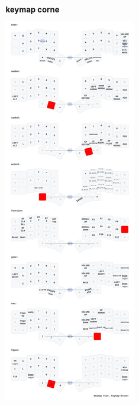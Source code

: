 

## keymap corne
[![keymap-drawer-demo-corne](keymap-drawer/corne.svg)](https://www.youtube.com/c/mctechnology17)

